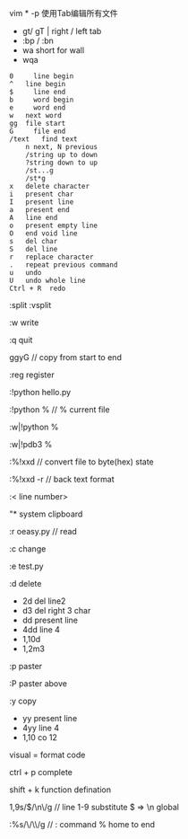 vim * -p
使用Tab编辑所有文件
- gt/ gT | right / left tab
- :bp / :bn
- wa short for wall
- wqa
```
0	  line begin
^ 	line begin
$	  line end
b	  word begin
e	  word end
w 	next word
gg	file start
G	  file end
/text   find text
    n next, N previous
    /string up to down
    ?string down to up
    /st...g
    /st*g
x   delete character
i   present char
I   present line
a   present end
A   line end
o   present empty line
O   end void line
s   del char
S   del line
r   replace character
.   repeat previous command
u   undo
U   undo whole line
Ctrl + R  redo
```

:split :vsplit

:w	write

:q	quit

ggyG    // copy from start to end

:reg    register

:!python hello.py

:!python %  // % current file

:w|!python %

:w|!pdb3 %

:%!xxd      // convert file to byte(hex) state

:%!xxd -r   // back text format

:< line number>

"*      system clipboard

:r oeasy.py // read

:c  change

:e test.py

:d	delete
- 2d	del line2
- d3	del right 3 char
- dd	present line
- 4dd	line 4
- 1,10d
- 1,2m3

:p	paster

:P  paster above

:y	copy
- yy    present line
- 4yy   line 4
- 1,10 co 12

visual =    format code

ctrl + p    complete

shift + k   function defination

1,9s/$/\\n\\/g
// line 1-9 substitute $ => \n global

:%s/\\/\\\\/g
// : command % home to end